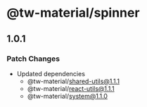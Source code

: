 # @tw-material/spinner

## 1.0.1

### Patch Changes

- Updated dependencies
  - @tw-material/shared-utils@1.1.1
  - @tw-material/react-utils@1.1.1
  - @tw-material/system@1.1.0

